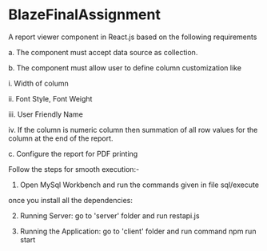 # BlazeFinalAssignment

A report viewer component in React.js based on the following
requirements

a. The component must accept data source as collection.

b. The component must allow user to define column customization like

i. Width of column

ii. Font Style, Font Weight

iii. User Friendly Name

iv. If the column is numeric column then summation of all row
values for the column at the end of the report.

c. Configure the report for PDF printing

Follow the steps for smooth execution:-

1. Open MySql Workbench and run the commands given in file sql/execute

once you install all the dependencies:

2. Running Server: go to 'server' folder and run restapi.js  

3. Running the Application: go to 'client' folder and run command npm run start
